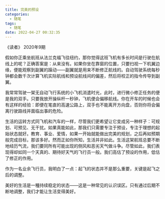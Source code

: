 ```yaml
---
title: 完美的预设
categories:
  - 随笔
tags:
  - 随笔
date: 2022-04-27 00:32:35
---
```

《读者》 2020年9期
<!-- more -->

假如你正乘坐航班从法兰克福飞往纽约，那你觉得这班飞机有多长时间是行驶在航线上的呢？正确答案是：从来没有。如果你坐在靠窗的位置，只要扫视一下机翼边缘，便能观察到副翼的躁动——副翼就是用来不断修正航线的。自动驾驶系统每秒钟都会数千次计算飞机实际航线和预设航线间的偏差，然后将校正的指令传导到副翼。

我常常驾驶一架无自动飞行系统的小飞机消遣时光，此时，进行微小修正任务的便是我的双手。只要我放开操纵杆一秒钟，飞机便会偏移航线。你在开车的时候也会有这样的经验：即便在笔直的高速公路上，双手也不能离开方向盘，否则你将会偏离行驶路线并面临出事的危险。

生活的运转方式同飞机和汽车的一样，尽管我们更希望让它变成另一种样子：可规划、可预见、无干扰。如果真能如此，那我们只需要专注于预设，专注于理想的起始状态就好。教育、事业、爱情，如果一开始就能做出完美的规划，之后再如预期般完成目标，那该多好。然而正如你所知，生活并非如此。生活这架航班总要不断地经历气流，我们要同所有可能出现的侧风和恶劣天气做斗争。尽管如此，我们表现得却如同一个天真的、期待好天气的飞行员一般。我们高估了预设的作用，低估了修正的作用。

作为一名业余飞行员，我明白了一点：起飞的状态并不是那么重要，关键是起飞之后的调整。

美好的生活是一種持续稳定的状态——这是一种常见的认识误区。只有通过后期不断地调整，我们才能让生活变得美好。
